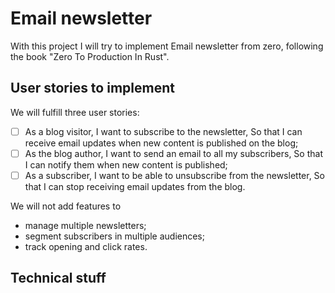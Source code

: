 # Email newsletter
With this project I will try to implement Email newsletter from zero, following the book "Zero To Production In Rust".

## User stories to implement

We will fulfill three user stories:

- [ ] As a blog visitor,
I want to subscribe to the newsletter,
So that I can receive email updates when new content is published on the blog;
- [ ] As the blog author,
I want to send an email to all my subscribers,
So that I can notify them when new content is published;
- [ ] As a subscriber,
I want to be able to unsubscribe from the newsletter,
So that I can stop receiving email updates from the blog.

We will not add features to

- manage multiple newsletters;
- segment subscribers in multiple audiences;
- track opening and click rates.


## Technical stuff


